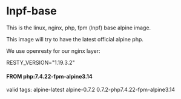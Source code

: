 # lnpf-base
This is the linux, nginx, php, fpm (lnpf) base alpine image.

This image will try to have the latest official alpine php.

We use openresty for our nginx layer:

RESTY_VERSION="1.19.3.2"

#### FROM php:7.4.22-fpm-alpine3.14

valid tags: alpine-latest alpine-0.7.2 0.7.2-php7.4.22-fpm-alpine3.14

